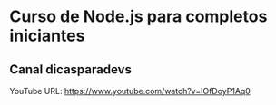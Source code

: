 # Curso de Node.js para completos iniciantes

## Canal dicasparadevs

YouTube URL: https://www.youtube.com/watch?v=IOfDoyP1Aq0
